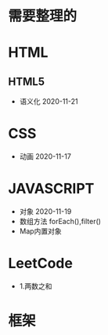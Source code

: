 # 需要整理的

# HTML
## HTML5
- 语义化 2020-11-21
# CSS
- 动画 2020-11-17
# JAVASCRIPT
- 对象 2020-11-19
- 数组方法 forEach(),filter()
- Map内置对象
# LeetCode
- 1.两数之和
# 框架

